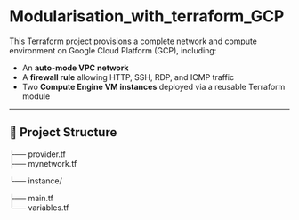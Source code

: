 # Modularisation_with_terraform_GCP

This Terraform project provisions a complete network and compute environment on Google Cloud Platform (GCP), including:

- An **auto-mode VPC network**
- A **firewall rule** allowing HTTP, SSH, RDP, and ICMP traffic
- Two **Compute Engine VM instances** deployed via a reusable Terraform module

---

## 📁 Project Structure

├── provider.tf <br>
├── mynetwork.tf<br>
<p>└── instance/ </p>
    ├── main.tf <br>
    └── variables.tf <br>
